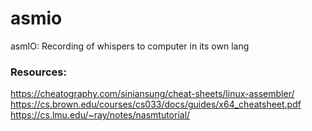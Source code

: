 # asmio
asmIO: Recording of whispers to computer in its own lang


### Resources:

https://cheatography.com/siniansung/cheat-sheets/linux-assembler/
https://cs.brown.edu/courses/cs033/docs/guides/x64_cheatsheet.pdf
https://cs.lmu.edu/~ray/notes/nasmtutorial/